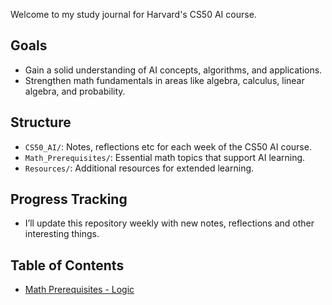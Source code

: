 
Welcome to my study journal for Harvard's CS50 AI course. 

## Goals
- Gain a solid understanding of AI concepts, algorithms, and applications.
- Strengthen math fundamentals in areas like algebra, calculus, linear algebra, and probability.

## Structure
- `CS50_AI/`: Notes, reflections etc for each week of the CS50 AI course.
- `Math_Prerequisites/`: Essential math topics that support AI learning.
- `Resources/`: Additional resources for extended learning.

## Progress Tracking
- I’ll update this repository weekly with new notes, reflections and other interesting things.


## Table of Contents
- [Math Prerequisites - Logic](Math_Prerequisites/2024-11-02_Propositional_Logic.md)
